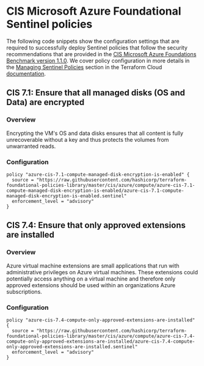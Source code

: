 #  CIS Microsoft Azure Foundational Sentinel policies

The following code snippets show the configuration settings that are required to successfully deploy Sentinel policies that follow the security recommendations that are provided in the [CIS Microsoft Azure Foundations Benchmark version 1.1.0](https://www.cisecurity.org/benchmark/azure/). We cover policy configuration in more details in the [Managing Sentinel Policies](https://www.terraform.io/docs/cloud/sentinel/manage-policies.html) section in the Terraform Cloud [documentation](https://www.terraform.io/docs/cloud/index.html).

## CIS 7.1: Ensure that all managed disks (OS and Data) are encrypted

### Overview
Encrypting the VM's OS and data disks ensures that all content is fully unrecoverable without a key and thus protects the volumes from unwarranted reads.

### Configuration

```hcl
policy "azure-cis-7.1-compute-managed-disk-encryption-is-enabled" {
  source = "https://raw.githubusercontent.com/hashicorp/terraform-foundational-policies-library/master/cis/azure/compute/azure-cis-7.1-compute-managed-disk-encryption-is-enabled/azure-cis-7.1-compute-managed-disk-encryption-is-enabled.sentinel"
  enforcement_level = "advisory"
}
```

## CIS 7.4: Ensure that only approved extensions are installed

### Overview
Azure virtual machine extensions are small applications that run with administrative privileges on Azure virtual machines. These extensions could potentially access anything on a virtual machine and therefore only approved extensions should be used within an organizations Azure subscriptions.

### Configuration

```hcl
policy "azure-cis-7.4-compute-only-approved-extensions-are-installed" {
  source = "https://raw.githubusercontent.com/hashicorp/terraform-foundational-policies-library/master/cis/azure/compute/azure-cis-7.4-compute-only-approved-extensions-are-installed/azure-cis-7.4-compute-only-approved-extensions-are-installed.sentinel"
  enforcement_level = "advisory"
}
```
